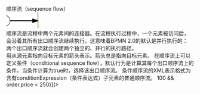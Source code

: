 顺序流（sequence flow）  
  ![avatar](./img/1.png)   
  顺序流是流程中两个元素间的连接器。在流程执行过程中，一个元素被访问后，
会沿着其所有出口顺序流继续执行。这意味着BPMN 2.0的默认是并行执行的：
两个出口顺序流就会创建两个独立的、并行的执行路径。    
 用从源元素指向目标元素的箭头表示。箭头总是指向目标元素。
 在顺序流上可以定义条件（conditional sequence flow），默认行为是计算其每个出口顺序流上的条件。当条件计算为true时，选择该出口顺序流。
 条件顺序流的XML表示格式为含有conditionExpression（条件表达式）子元素的普通顺序流。
 <sequenceFlow id="flow" sourceRef="theStart" argetRef="theTask">
  <conditionExpression xsi:type="tFormalExpression">
    <![CDATA[${order.price > 100 && order.price < 250}]]>
  </conditionExpression>
 </sequenceFlow>

